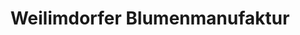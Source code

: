 ---
title: "Weilimdorfer Blumenmanufaktur"
url: /stuttgart/weilimdorfer-blumenmanufaktur/
shop: Blumen
---